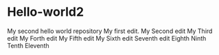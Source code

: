# Hello-world2
My second hello world repository
My first edit.
My Second edit
My Third edit
My Forth edit
My Fifth edit
My Sixth edit
Seventh edit
Eighth
Ninth
Tenth
Eleventh
